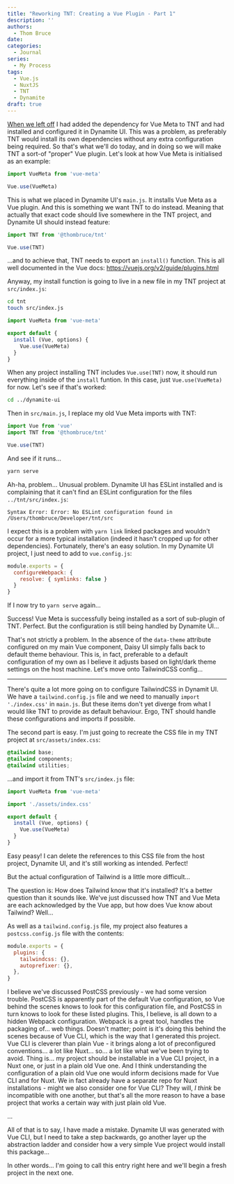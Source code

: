 ```yaml
---
title: "Reworking TNT: Creating a Vue Plugin - Part 1"
description: ''
authors:
  - Thom Bruce
date:
categories:
  - Journal
series:
  - My Process
tags:
  - Vue.js
  - NuxtJS
  - TNT
  - Dynamite
draft: true
---
```


[When we left off](reworking-tnt-vue-meta) I had added the dependency for Vue Meta to TNT and had installed and configured it in Dynamite UI. This was a problem, as preferably TNT would install its own dependencies without any extra configuration being required. So that's what we'll do today, and in doing so we will make TNT a sort-of "proper" Vue plugin. Let's look at how Vue Meta is initialised as an example:

```js
import VueMeta from 'vue-meta'

Vue.use(VueMeta)
```

This is what we placed in Dynamite UI's `main.js`. It installs Vue Meta as a Vue plugin. And this is something we want TNT to do instead. Meaning that actually that exact code should live somewhere in the TNT project, and Dynamite UI should instead feature:

```js
import TNT from '@thombruce/tnt'

Vue.use(TNT)
```

...and to achieve that, TNT needs to export an `install()` function. This is all well documented in the Vue docs: https://vuejs.org/v2/guide/plugins.html

Anyway, my install function is going to live in a new file in my TNT project at `src/index.js`:

```sh
cd tnt
touch src/index.js
```

```js
import VueMeta from 'vue-meta'

export default {
  install (Vue, options) {
    Vue.use(VueMeta)
  }
}
```

When any project installing TNT includes `Vue.use(TNT)` now, it should run everything inside of the `install` funtion. In this case, just `Vue.use(VueMeta)` for now. Let's see if that's worked:

```sh
cd ../dynamite-ui
```

Then in `src/main.js`, I replace my old Vue Meta imports with TNT:

```js
import Vue from 'vue'
import TNT from '@thombruce/tnt'

Vue.use(TNT)
```

And see if it runs...

```sh
yarn serve
```

Ah-ha, problem... Unusual problem. Dynamite UI has ESLint installed and is complaining that it can't find an ESLint configuration for the files `../tnt/src/index.js`:

```text
Syntax Error: Error: No ESLint configuration found in /Users/thombruce/Developer/tnt/src
```

I expect this is a problem with `yarn link` linked packages and wouldn't occur for a more typical installation (indeed it hasn't cropped up for other dependencies). Fortunately, there's an easy solution. In my Dynamite UI project, I just need to add to `vue.config.js`:

```js
module.exports = {
  configureWebpack: {
    resolve: { symlinks: false }
  }
}
```

If I now try to `yarn serve` again...

Success! Vue Meta is successfully being installed as a sort of sub-plugin of TNT. Perfect. But the configuration is still being handled by Dynamite UI...

That's not strictly a problem. In the absence of the `data-theme` attribute configured on my main Vue component, Daisy UI simply falls back to default theme behaviour. This is, in fact, preferable to a default configuration of my own as I believe it adjusts based on light/dark theme settings on the host machine. Let's move onto TailwindCSS config...

---

There's quite a lot more going on to configure TailwindCSS in Dynamit UI. We have a `tailwind.config.js` file and we need to manually `import './index.css'` in `main.js`. But these items don't yet diverge from what I would like TNT to provide as default behaviour. Ergo, TNT should handle these configurations and imports if possible.

The second part is easy. I'm just going to recreate the CSS file in my TNT project at `src/assets/index.css`:

```css
@tailwind base;
@tailwind components;
@tailwind utilities;
```

...and import it from TNT's `src/index.js` file:

```js
import VueMeta from 'vue-meta'

import './assets/index.css'

export default {
  install (Vue, options) {
    Vue.use(VueMeta)
  }
}
```

Easy peasy! I can delete the references to this CSS file from the host project, Dynamite UI, and it's still working as intended. Perfect!

But the actual configuration of Tailwind is a little more difficult...

The question is: How does Tailwind know that it's installed? It's a better question than it sounds like. We've just discussed how TNT and Vue Meta are each acknowledged by the Vue app, but how does Vue know about Tailwind? Well...

As well as a `tailwind.config.js` file, my project also features a `postcss.config.js` file with the contents:

```js
module.exports = {
  plugins: {
    tailwindcss: {},
    autoprefixer: {},
  },
}
```

I believe we've discussed PostCSS previously - we had some version trouble. PostCSS is apparently part of the default Vue configuration, so Vue behind the scenes knows to look for this configuration file, and PostCSS in turn knows to look for these listed plugins. This, I believe, is all down to a hidden Webpack configuration. Webpack is a great tool, handles the packaging of... web things. Doesn't matter; point is it's doing this behind the scenes because of Vue CLI, which is the way that I generated this project. Vue CLI is cleverer than plain Vue - it brings along a lot of preconfigured conventions... a lot like Nuxt... so... a lot like what we've been trying to avoid. Thing is... my project should be installable in a Vue CLI project, in a Nuxt one, or just in a plain old Vue one. And I think understanding the configuration of a plain old Vue one would inform decisions made for Vue CLI and for Nuxt. We in fact already have a separate repo for Nuxt installations - might we also consider one for Vue CLI? They will, _I think_ be incompatible with one another, but that's all the more reason to have a base project that works a certain way with just plain old Vue.

...

All of that is to say, I have made a mistake. Dynamite UI was generated with Vue CLI, but I need to take a step backwards, go another layer up the abstraction ladder and consider how a very simple Vue project would install this package...

In other words... I'm going to call this entry right here and we'll begin a fresh project in the next one.